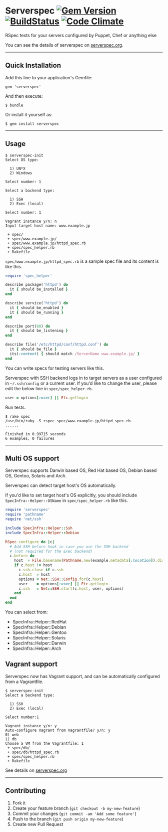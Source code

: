 # Serverspec [![Gem Version](https://badge.fury.io/rb/serverspec.png)](http://badge.fury.io/rb/serverspec) [![BuildStatus](https://secure.travis-ci.org/serverspec/serverspec.png)](http://travis-ci.org/serverspec/serverspec) [![Code Climate](https://codeclimate.com/github/serverspec/serverspec.png)](https://codeclimate.com/github/serverspec/serverspec)

RSpec tests for your servers configured by Puppet, Chef or anything else

You can see the details of serverspec on [serverspec.org](http://serverspec.org/).

----

## Quick Installation

Add this line to your application's Gemfile:

    gem 'serverspec'

And then execute:

    $ bundle

Or install it yourself as:

    $ gem install serverspec

----

## Usage

```
$ serverspec-init
Select OS type:

  1) UN*X
  2) Windows

Select number: 1

Select a backend type:

  1) SSH
  2) Exec (local)

Select number: 1

Vagrant instance y/n: n
Input target host name: www.example.jp

 + spec/
 + spec/www.example.jp/
 + spec/www.example.jp/httpd_spec.rb
 + spec/spec_helper.rb
 + Rakefile
```

`spec/www.example.jp/httpd_spec.rb` is a sample spec file and its content is like this.

```ruby
require 'spec_helper'

describe package('httpd') do
  it { should be_installed }
end

describe service('httpd') do
  it { should be_enabled }
  it { should be_running }
end

describe port(80) do
  it { should be_listening }
end

describe file('/etc/httpd/conf/httpd.conf') do
  it { should be_file }
  its(:content) { should match /ServerName www.example.jp/ }
end
```

You can write specs for testing servers like this.

Serverspec with SSH backend logs in to target servers as a user configured in ``~/.ssh/config`` or a current user. If
 you'd like to change the user, please edit the below line in ``spec/spec_helper.rb``.

```ruby
user = options[:user] || Etc.getlogin
```

Run tests.

```
$ rake spec
/usr/bin/ruby -S rspec spec/www.example.jp/httpd_spec.rb
......

Finished in 0.99715 seconds
6 examples, 0 failures
```

----
## Multi OS support

Serverspec supports Darwin based OS, Red Hat based OS, Debian based OS, Gentoo, Solaris and Arch.

Serverspec can detect target host's OS automatically.

If you'd like to set target host's OS explicitly, you should include `SpecInfra::Helper::OSName` in `spec/spec_helper.rb` like this.


```ruby
require 'serverspec'
require 'pathname'
require 'net/ssh'

include SpecInfra::Helper::Ssh
include SpecInfra::Helper::Debian

RSpec.configure do |c|
  # Add SSH before hook in case you use the SSH backend
  # (not required for the Exec backend)
  c.before do
    host  = File.basename(Pathname.new(example.metadata[:location]).dirname)
    if c.host != host
      c.ssh.close if c.ssh
      c.host  = host
      options = Net::SSH::Config.for(c.host)
      user    = options[:user] || Etc.getlogin
      c.ssh   = Net::SSH.start(c.host, user, options)
    end
  end
end
```

You can select from:

* SpecInfra::Helper::RedHat
* SpecInfra::Helper::Debian
* SpecInfra::Helper::Gentoo
* SpecInfra::Helper::Solaris
* SpecInfra::Helper::Darwin
* SpecInfra::Helper::Arch

## Vagrant support

Serverspec now has Vagrant support, and can be automatically configured from a Vagrantfile.

```
$ serverspec-init
Select a backend type:

  1) SSH
  2) Exec (local)

Select number:1

Vagrant instance y/n: y
Auto-configure Vagrant from Vagrantfile? y/n: y
0) web
1) db
Choose a VM from the Vagrantfile: 1
 + spec/db/
 + spec/db/httpd_spec.rb
 + spec/spec_helper.rb
 + Rakefile
```

See details on [serverspec.org](http://serverspec.org)

----

## Contributing

1. Fork it
2. Create your feature branch (`git checkout -b my-new-feature`)
3. Commit your changes (`git commit -am 'Add some feature'`)
4. Push to the branch (`git push origin my-new-feature`)
5. Create new Pull Request
